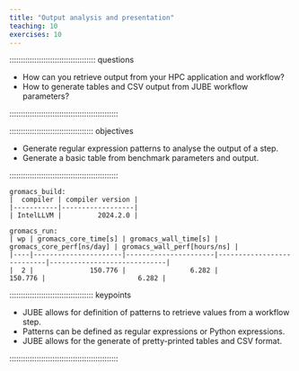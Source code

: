```yaml
---
title: "Output analysis and presentation"
teaching: 10
exercises: 10
---
```


:::::::::::::::::::::::::::::::::::::: questions

- How can you retrieve output from your HPC application and workflow?
- How to generate tables and CSV output from JUBE workflow parameters?

::::::::::::::::::::::::::::::::::::::::::::::::

::::::::::::::::::::::::::::::::::::: objectives

- Generate regular expression patterns to analyse the output of a step.
- Generate a basic table from benchmark parameters and output.

::::::::::::::::::::::::::::::::::::::::::::::::

```output
gromacs_build:
|  compiler | compiler version |
|-----------|------------------|
| IntelLLVM |         2024.2.0 |

gromacs_run:
| wp | gromacs_core_time[s] | gromacs_wall_time[s] | gromacs_core_perf[ns/day] | gromacs_wall_perf[hours/ns] |
|----|----------------------|----------------------|---------------------------|-----------------------------|
|  2 |              150.776 |                6.282 |                   150.776 |                       6.282 |
```


::::::::::::::::::::::::::::::::::::: keypoints

- JUBE allows for definition of patterns to retrieve values from a workflow
  step.
- Patterns can be defined as regular expressions or Python expressions.
- JUBE allows for the generate of pretty-printed tables and CSV format.

::::::::::::::::::::::::::::::::::::::::::::::::



